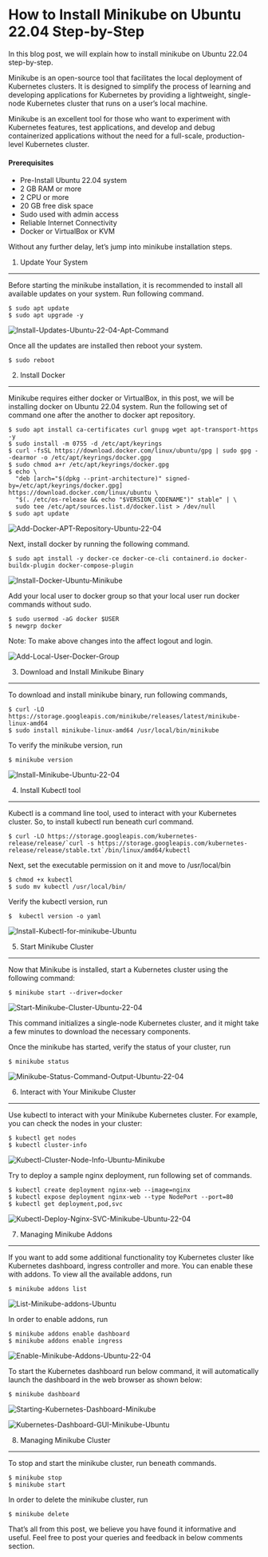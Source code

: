 # How to Install Minikube on Ubuntu 22.04 Step-by-Step
In this blog post, we will explain how to install minikube on Ubuntu 22.04 step-by-step.

Minikube is an open-source tool that facilitates the local deployment of Kubernetes clusters. It is designed to simplify the process of learning and developing applications for Kubernetes by providing a lightweight, single-node Kubernetes cluster that runs on a user’s local machine.

Minikube is an excellent tool for those who want to experiment with Kubernetes features, test applications, and develop and debug containerized applications without the need for a full-scale, production-level Kubernetes cluster.

#### Prerequisites

*   Pre-Install Ubuntu 22.04 system
*   2 GB RAM or more
*   2 CPU or more
*   20 GB free disk space
*   Sudo used with admin access
*   Reliable Internet Connectivity
*   Docker or VirtualBox or KVM

Without any further delay, let’s jump into minikube installation steps.

1) Update Your System
---------------------

Before starting the minikube installation, it is recommended to install all available updates on your system. Run following command.

```
$ sudo apt update
$ sudo apt upgrade -y
```


![Install-Updates-Ubuntu-22-04-Apt-Command](https://www.linuxbuzz.com/wp-content/uploads/2023/11/Install-Updates-Ubuntu-22-04-Apt-Command.png "Install Updates Ubuntu 22 04 Apt Command")

Once all the updates are installed then reboot your system.

```
$ sudo reboot
```


2) Install Docker
-----------------

Minikube requires either docker or VirtualBox, in this post, we will be installing docker on Ubuntu 22.04 system. Run the following set of command one after the another to docker apt repository.

```
$ sudo apt install ca-certificates curl gnupg wget apt-transport-https -y
$ sudo install -m 0755 -d /etc/apt/keyrings
$ curl -fsSL https://download.docker.com/linux/ubuntu/gpg | sudo gpg --dearmor -o /etc/apt/keyrings/docker.gpg
$ sudo chmod a+r /etc/apt/keyrings/docker.gpg
$ echo \
  "deb [arch="$(dpkg --print-architecture)" signed-by=/etc/apt/keyrings/docker.gpg] https://download.docker.com/linux/ubuntu \
  "$(. /etc/os-release && echo "$VERSION_CODENAME")" stable" | \
  sudo tee /etc/apt/sources.list.d/docker.list > /dev/null
$ sudo apt update
```


![Add-Docker-APT-Repository-Ubuntu-22-04](https://www.linuxbuzz.com/wp-content/uploads/2023/11/Add-Docker-APT-Repository-Ubuntu-22-04.png "Add Docker APT Repository Ubuntu 22 04")

Next, install docker by running the following command.

```
$ sudo apt install -y docker-ce docker-ce-cli containerd.io docker-buildx-plugin docker-compose-plugin
```


![Install-Docker-Ubuntu-Minikube](https://www.linuxbuzz.com/wp-content/uploads/2023/11/Install-Docker-Ubuntu-Minikube.png "Install Docker Ubuntu Minikube")

Add your local user to docker group so that your local user run docker commands without sudo.

```
$ sudo usermod -aG docker $USER
$ newgrp docker
```


Note: To make above changes into the affect logout and login.

![Add-Local-User-Docker-Group](https://www.linuxbuzz.com/wp-content/uploads/2023/11/Add-Local-User-Docker-Group.png "Add Local User Docker Group")

3) Download and Install Minikube Binary
---------------------------------------

To download and install minikube binary, run following commands,

```
$ curl -LO https://storage.googleapis.com/minikube/releases/latest/minikube-linux-amd64
$ sudo install minikube-linux-amd64 /usr/local/bin/minikube
```


To verify the minikube version, run

```
$ minikube version
```


![Install-Minikube-Ubuntu-22-04](https://www.linuxbuzz.com/wp-content/uploads/2023/11/Install-Minikube-Ubuntu-22-04.png "Install Minikube Ubuntu 22 04")

4) Install Kubectl tool
-----------------------

Kubectl is a command line tool, used to interact with your Kubernetes cluster. So, to install kubectl run beneath curl command.

```
$ curl -LO https://storage.googleapis.com/kubernetes-release/release/`curl -s https://storage.googleapis.com/kubernetes-release/release/stable.txt`/bin/linux/amd64/kubectl
```


Next, set the executable permission on it and move to /usr/local/bin

```
$ chmod +x kubectl
$ sudo mv kubectl /usr/local/bin/
```


Verify the kubectl version, run

```
$  kubectl version -o yaml
```


![Install-Kubectl-for-minikube-Ubuntu](https://www.linuxbuzz.com/wp-content/uploads/2023/11/Install-Kubectl-for-minikube-Ubuntu.png "Install Kubectl for minikube Ubuntu")

5) Start Minikube Cluster
-------------------------

Now that Minikube is installed, start a Kubernetes cluster using the following command:

```
$ minikube start --driver=docker
```


![Start-Minikube-Cluster-Ubuntu-22-04](https://www.linuxbuzz.com/wp-content/uploads/2023/11/Start-Minikube-Cluster-Ubuntu-22-04.png "Start Minikube Cluster Ubuntu 22 04")

This command initializes a single-node Kubernetes cluster, and it might take a few minutes to download the necessary components.

Once the minikube has started, verify the status of your cluster, run

```
$ minikube status
```


![Minikube-Status-Command-Output-Ubuntu-22-04](https://www.linuxbuzz.com/wp-content/uploads/2023/11/Minikube-Status-Command-Output-Ubuntu-22-04.png "Minikube Status Command Output Ubuntu 22 04")

6) Interact with Your Minikube Cluster
--------------------------------------

Use kubectl to interact with your Minikube Kubernetes cluster. For example, you can check the nodes in your cluster:

```
$ kubectl get nodes
$ kubectl cluster-info
```


![Kubectl-Cluster-Node-Info-Ubuntu-Minikube](https://www.linuxbuzz.com/wp-content/uploads/2023/11/Kubectl-Cluster-Node-Info-Ubuntu-Minikube.png "Kubectl Cluster Node Info Ubuntu Minikube")

Try to deploy a sample nginx deployment, run following set of commands.

```
$ kubectl create deployment nginx-web --image=nginx
$ kubectl expose deployment nginx-web --type NodePort --port=80
$ kubectl get deployment,pod,svc
```


![Kubectl-Deploy-Nginx-SVC-Minikube-Ubuntu-22-04](https://www.linuxbuzz.com/wp-content/uploads/2023/11/Kubectl-Deploy-Nginx-SVC-Minikube-Ubuntu-22-04.png "Kubectl Deploy Nginx SVC Minikube Ubuntu 22 04")

7) Managing Minikube Addons
---------------------------

If you want to add some additional functionality toy Kubernetes cluster like Kubernetes dashboard, ingress controller and more. You can enable these with addons. To view all the available addons, run

```
$ minikube addons list
```


![List-Minikube-addons-Ubuntu](https://www.linuxbuzz.com/wp-content/uploads/2023/11/List-Minikube-addons-Ubuntu.png "List Minikube addons Ubuntu")

In order to enable addons, run

```
$ minikube addons enable dashboard
$ minikube addons enable ingress
```


![Enable-Minikube-Addons-Ubuntu-22-04](https://www.linuxbuzz.com/wp-content/uploads/2023/11/Enable-Minikube-Addons-Ubuntu-22-04.png "Enable Minikube Addons Ubuntu 22 04")

To start the Kubernetes dashboard run below command, it will automatically launch the dashboard in the web browser as shown below:

```
$ minikube dashboard
```


![Starting-Kubernetes-Dashboard-Minikube](https://www.linuxbuzz.com/wp-content/uploads/2023/11/Starting-Kubernetes-Dashboard-Minikube.png "Starting Kubernetes Dashboard Minikube")

![Kubernetes-Dashboard-GUI-Minikube-Ubuntu](https://www.linuxbuzz.com/wp-content/uploads/2023/11/Kubernetes-Dashboard-GUI-Minikube-Ubuntu.png "Kubernetes Dashboard GUI Minikube Ubuntu")

8) Managing Minikube Cluster
----------------------------

To stop and start the minikube cluster, run beneath commands.

```
$ minikube stop
$ minikube start
```


In order to delete the minikube cluster, run

```
$ minikube delete
```


That’s all from this post, we believe you have found it informative and useful. Feel free to post your queries and feedback in below comments section.
